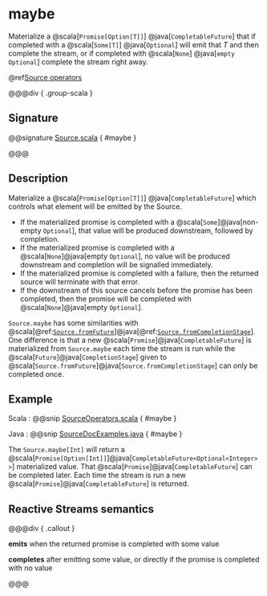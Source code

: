 # maybe

Materialize a @scala[`Promise[Option[T]]`] @java[`CompletableFuture`] that if completed with a @scala[`Some[T]`] @java[`Optional`] will emit that *T* and then complete the stream, or if completed with @scala[`None`] @java[`empty Optional`] complete the stream right away.

@ref[Source operators](../index.md#source-operators)

@@@div { .group-scala }

## Signature

@@signature [Source.scala](/akka-stream/src/main/scala/akka/stream/scaladsl/Source.scala) { #maybe }

@@@

## Description

Materialize a @scala[`Promise[Option[T]]`] @java[`CompletableFuture`] which controls what element will be emitted by the
Source.

* If the materialized promise is completed with a @scala[`Some`]@java[non-empty `Optional`],
  that value will be produced downstream, followed by completion.
* If the materialized promise is completed with a @scala[`None`]@java[empty `Optional`],
  no value will be produced downstream and completion will be signalled immediately.
* If the materialized promise is completed with a failure, then the returned source will terminate with that error.
* If the downstream of this source cancels before the promise has been completed, then the promise will be completed
  with @scala[`None`]@java[empty `Optional`].

`Source.maybe` has some similarities with @scala[@ref:[`Source.fromFuture`](fromFuture.md)]@java[@ref:[`Source.fromCompletionStage`](fromCompletionStage.md)].
One difference is that a new @scala[`Promise`]@java[`CompletableFuture`] is materialized from `Source.maybe` each time
the stream is run while the @scala[`Future`]@java[`CompletionStage`] given to 
@scala[`Source.fromFuture`]@java[`Source.fromCompletionStage`] can only be completed once. 

## Example

Scala
:   @@snip [SourceOperators.scala](/akka-docs/src/test/scala/docs/stream/operators/SourceOperators.scala) { #maybe }

Java
:   @@snip [SourceDocExamples.java](/akka-docs/src/test/java/jdocs/stream/operators/SourceDocExamples.java) { #maybe }

The `Source.maybe[Int]` will return a @scala[`Promise[Option[Int]]`]@java[`CompletableFuture<Optional<Integer>>`]
materialized value. That @scala[`Promise`]@java[`CompletableFuture`] can be completed later. Each time the stream
is run a new @scala[`Promise`]@java[`CompletableFuture`] is returned. 

## Reactive Streams semantics

@@@div { .callout }

**emits** when the returned promise is completed with some value

**completes** after emitting some value, or directly if the promise is completed with no value

@@@

